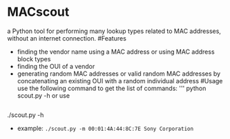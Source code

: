 # MACscout
a Python tool for performing many lookup types related to MAC addresses, without an internet connection.
#Features
- finding the vendor name using a MAC address or using  MAC address block types
- finding the OUI of a vendor
- generating random MAC addresses or valid random MAC addresses by concatenating an existing OUI with a random individual address
#Usage
 use the following command to get the list of commands:
 '''
 python scout.py -h
 or use
  ```
 ./scout.py -h
- example:
  `./scout.py -m 00:01:4A:44:8C:7E
  Sony Corporation`
  
